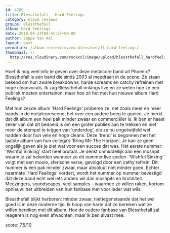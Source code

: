 ```yaml
---
id: 4769
title: Blessthefall - Hard Feelings
category: Album reviews
groups: Blessthefall
album: Hard Feelings
date: 2018-04-23T08:41:57+00:00
author: Seppe Van Ael
layout: post
permalink: /album-review/review-blessthefall-hard-feelings/
thumbnail: >-
  http://res.cloudinary.com/rockxxl/image/upload/blessthefall_hardfeelings.jpg
---
```

Hoef ik nog veel info te geven over deze metalcore band uit Phoenix? Blessthefall is een band die sinds 2003 al meedraait in de scene. Ze staan bekend om hun zware breakdowns, harde screams en catchy refreinen met hoge cleanvocals. Ik zag Blessthefall onlangs live en ze weten hoe ze een publiek moeten entertainen, maar hoe zit het met hun nieuwe album Hard Feelings?

Met hun zesde album 'Hard Feelings' proberen ze, net zoals meer en meer bands in de metalcorescene, het over een andere boeg te gooien. Je merkt dat dit album een heel pak minder zwaar en commerciëler is. Ik ben er haast zeker van dat dit bedoeld is om een groter publiek aan te trekken en niet meer de stempel te krijgen van ‘underdog’, die ze nu ongetwijfeld wel hadden door hun vele en hoge cleans. Deze ‘trend’ is begonnen met het laatste album van hun collega’s ‘Bring Me The Horizon’. Je kan ze geen ongelijk geven als je ziet wat voor een succes dat was. Het eerste nummer: 'Wishful Sinking' start heel brutaal. Je denkt onmiddellijk aan een moshpit waarin je zal belanden wanneer ze dit nummer live spelen. 'Wishful Sinking' volgt met een mooie, sferische verse, gevolgd door een cathy refrein. Dit nummer is een pak minder zwaar, maar absoluut niet minder goed. Echter naarmate 'Hard Feelings' vordert, wordt het nummer op nummer bevestigd dat deze band echt wel iets anders wil dan moshpits en brutaliteit. Meezingers, soundscapes, veel samples – waarmee ze willen raken, kortom opnieuw: het uitbreiden van hun fanbase met voor ieder wat wils.

Blessthefall blijkt herboren: minder zwaar, niettegenstaande dat het wel goed is in deze moderne tijd. Ik hoop van harte dat ze bereiken wat ze willen bereiken met dit album. Hoe de oudere fanbase van Blessthefall zal reageren is nog even afwachten, maar ik ben alvast mee.

score: 7,5/10
